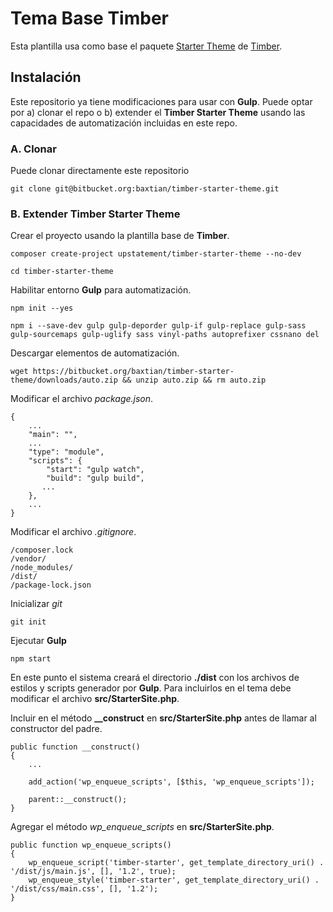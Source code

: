 # Tema Base Timber

Esta plantilla usa como base el paquete [Starter Theme](https://github.com/timber/starter-theme) de [Timber](https://timber.github.io/docs/v2/installation/installation/#use-the-starter-theme).

## Instalación 

Este repositorio ya tiene modificaciones para usar con **Gulp**. Puede optar por a) clonar el repo o b) extender el **Timber Starter Theme** usando las capacidades de automatización incluidas en este repo.

### A. Clonar

Puede clonar directamente este repositorio
```
git clone git@bitbucket.org:baxtian/timber-starter-theme.git
```

### B. Extender Timber Starter Theme

Crear el proyecto usando la plantilla base de **Timber**.

```
composer create-project upstatement/timber-starter-theme --no-dev

cd timber-starter-theme
```

Habilitar entorno **Gulp** para automatización.

```
npm init --yes

npm i --save-dev gulp gulp-deporder gulp-if gulp-replace gulp-sass gulp-sourcemaps gulp-uglify sass vinyl-paths autoprefixer cssnano del
```

Descargar elementos de automatización.

```
wget https://bitbucket.org/baxtian/timber-starter-theme/downloads/auto.zip && unzip auto.zip && rm auto.zip
```

Modificar el archivo *package.json*.
```
{
	...
	"main": "",
    ...
    "type": "module",
    "scripts": {
        "start": "gulp watch",
        "build": "gulp build",
       ...
    },
	...
}
```

Modificar el archivo *.gitignore*.
```
/composer.lock
/vendor/
/node_modules/
/dist/
/package-lock.json
```

Inicializar *git*
```
git init
```

Ejecutar **Gulp**
```
npm start
```

En este punto el sistema creará el directorio **./dist** con los archivos de estilos y scripts generador por **Gulp**. Para incluirlos en el tema debe modificar el archivo **src/StarterSite.php**.

Incluir en el método **__construct** en **src/StarterSite.php** antes de llamar al constructor del padre.

```
public function __construct()
{
    ...

    add_action('wp_enqueue_scripts', [$this, 'wp_enqueue_scripts']);

    parent::__construct();
}
```

Agregar el método *wp_enqueue_scripts* en **src/StarterSite.php**.
```
public function wp_enqueue_scripts()
{
    wp_enqueue_script('timber-starter', get_template_directory_uri() . '/dist/js/main.js', [], '1.2', true);
    wp_enqueue_style('timber-starter', get_template_directory_uri() . '/dist/css/main.css', [], '1.2');
}
```

